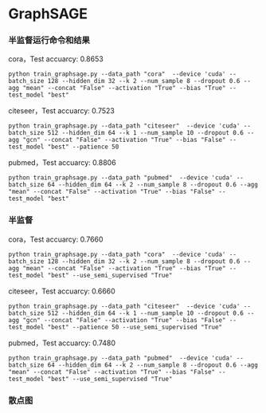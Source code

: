 # GraphSAGE

### 半监督运行命令和结果


cora，Test accuarcy: 0.8653

```
python train_graphsage.py --data_path "cora"  --device 'cuda' --batch_size 128 --hidden_dim 32 --k 2 --num_sample 8 --dropout 0.6 --agg "mean" --concat "False" --activation "True" --bias "True" --test_model "best"
```


citeseer，Test accuarcy: 0.7523

```
python train_graphsage.py --data_path "citeseer"  --device 'cuda' --batch_size 512 --hidden_dim 64 --k 1 --num_sample 10 --dropout 0.6 --agg "gcn" --concat "False" --activation "True" --bias "False" --test_model "best" --patience 50
```


pubmed，Test accuarcy: 0.8806

```
python train_graphsage.py --data_path "pubmed"  --device 'cuda' --batch_size 64 --hidden_dim 64 --k 2 --num_sample 8 --dropout 0.6 --agg "mean" --concat "False" --activation "True" --bias "False" --test_model "best"
```


### 半监督

cora，Test accuarcy: 0.7660

```
python train_graphsage.py --data_path "cora"  --device 'cuda' --batch_size 128 --hidden_dim 32 --k 2 --num_sample 8 --dropout 0.6 --agg "mean" --concat "False" --activation "True" --bias "True" --test_model "best" --use_semi_supervised "True"
```


citeseer，Test accuarcy: 0.6660

```
python train_graphsage.py --data_path "citeseer"  --device 'cuda' --batch_size 512 --hidden_dim 64 --k 1 --num_sample 10 --dropout 0.6 --agg "gcn" --concat "False" --activation "True" --bias "False" --test_model "best" --patience 50 --use_semi_supervised "True"
```


pubmed，Test accuarcy: 0.7480

```
python train_graphsage.py --data_path "pubmed"  --device 'cuda' --batch_size 64 --hidden_dim 64 --k 2 --num_sample 8 --dropout 0.6 --agg "mean" --concat "False" --activation "True" --bias "False" --test_model "best" --use_semi_supervised "True"
```





### 散点图

